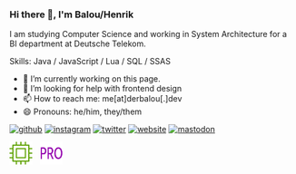 ### Hi there 👋, I'm Balou/Henrik
I am studying Computer Science and working in System Architecture for a BI department at Deutsche Telekom.


Skills: Java / JavaScript / Lua / SQL / SSAS

- 🔭 I’m currently working on this page. 
- 🤔 I’m looking for help with frontend design 
- 📫 How to reach me: me[at]derbalou[.]dev 
- 😄 Pronouns: he/him, they/them 


[<img src='https://cdn.jsdelivr.net/npm/simple-icons@3.0.1/icons/github.svg' alt='github' height='40'>](https://github.com/derBalou)  [<img src='https://cdn.jsdelivr.net/npm/simple-icons@3.0.1/icons/instagram.svg' alt='instagram' height='40'>](https://www.instagram.com/derbalouu/)  [<img src='https://cdn.jsdelivr.net/npm/simple-icons@3.0.1/icons/twitter.svg' alt='twitter' height='40'>](https://twitter.com/derBalou_)  [<img src='https://cdn.jsdelivr.net/npm/simple-icons@3.0.1/icons/icloud.svg' alt='website' height='40'>](https://derbalou.dev)  [<img src='https://cdn.jsdelivr.net/npm/simple-icons@3.0.1/icons/mastodon.svg' alt='mastodon' height='40'>](https://tech.lgbt/@derBalou)  

<a href='https://docs.github.com/en/developers'><img src='https://raw.githubusercontent.com/acervenky/animated-github-badges/master/assets/devbadge.gif' width='40' height='40'></a> <a href='https://github.com/pricing'><img src='https://raw.githubusercontent.com/acervenky/animated-github-badges/master/assets/pro.gif' width='40' height='40'></a> 

